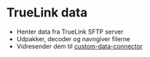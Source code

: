 # TrueLink data
* Henter data fra TrueLink SFTP server
* Udpakker, decoder og navngiver filerne
* Vidresender dem til [custom-data-connector](https://github.com/Randers-Kommune-Digitalisering/custom-data-connector)
